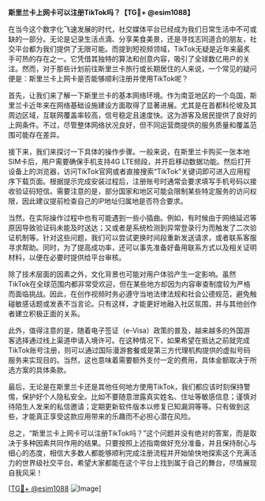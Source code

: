 **斯里兰卡上网卡可以注册TikTok吗？【TG💪+ @esim1088】**

在当今这个数字化飞速发展的时代，社交媒体平台已经成为我们日常生活中不可或缺的一部分。无论是记录生活点滴、分享美食美景，还是寻找志同道合的朋友，社交平台都为我们提供了无限可能。而提到短视频领域，TikTok无疑是近年来最炙手可热的存在之一。它凭借其独特的算法和创意内容，吸引了全球数亿用户的关注。然而，对于那些计划前往斯里兰卡旅行或长期居住的人来说，一个常见的疑问便是：斯里兰卡上网卡是否能够顺利注册并使用TikTok呢？

首先，让我们来了解一下斯里兰卡的基本网络环境。作为南亚地区的一个岛国，斯里兰卡近年来在网络基础设施建设方面取得了显著进展。尤其是在首都科伦坡及其周边区域，互联网覆盖率较高，信号稳定且速度快。这为游客及居民提供了良好的上网条件。不过，尽管整体网络状况良好，但不同运营商提供的服务质量和覆盖范围可能存在差异。

接下来，我们来探讨一下具体的操作步骤。一般来说，在斯里兰卡购买一张本地SIM卡后，用户需要确保手机支持4G LTE频段，并开启移动数据功能。然后打开设备上的浏览器，访问TikTok官网或者直接搜索“TikTok”关键词即可进入应用程序下载页面。根据提示完成安装过程后，注册账号时通常会要求填写手机号码以接收验证码短信。需要注意的是，部分国家和地区可能会限制某些特定服务的访问权限，因此建议提前检查自己的IP地址归属地是否符合要求。

当然，在实际操作过程中也有可能遇到一些小插曲。例如，有时候由于网络延迟等原因导致验证码未能及时送达；又或者是系统检测到异常登录行为而触发了二次验证机制等。针对这些问题，我们可以尝试更换时间段重新发送请求，或者联系客服寻求帮助。同时，为了提高成功率，还可以事先准备好备用联系方式以及相关证明材料，以便在必要时提供给平台审核。

除了技术层面的因素之外，文化背景也可能对用户体验产生一定影响。虽然TikTok在全球范围内都非常受欢迎，但在某些地方却因为内容审查制度较为严格而面临挑战。因此，在创作视频时务必遵守当地法律法规和社会公德规范，避免触碰敏感话题或发表不当言论。只有这样，才能更好地融入社区氛围，并与其他创作者建立积极正面的关系。

此外，值得注意的是，随着电子签证（e-Visa）政策的普及，越来越多的外国游客选择通过线上渠道申请入境许可。在这种情况下，如果希望在抵达之前就完成TikTok账号注册，则可以通过国际漫游套餐或是第三方代理机构提供的虚拟号码服务来实现目的。当然，这也意味着需要额外支付一定的费用，具体金额取决于所选方案的具体条款。

最后，无论是在斯里兰卡还是其他任何地方使用TikTok，我们都应该时刻保持警惕，保护好个人隐私安全。比如不要随意泄露真实姓名、住址等敏感信息；谨慎对待陌生人发来的私信邀请；定期更新软件版本以修复已知漏洞等等。只有做到这些，才能真正享受这款应用带来的乐趣而不必担心潜在风险。

总之，“斯里兰卡上网卡可以注册TikTok吗？”这个问题并没有绝对的答案，而是取决于多种因素共同作用的结果。只要按照上述指南做好充分准备，并且保持耐心与细心的态度，相信大多数人都能够顺利完成注册流程并开始愉快地探索这个充满活力的世界级社交平台。希望大家都能在这个平台上找到属于自己的舞台，尽情展现自我风采！

[[TG💪+ @esim1088](https://t.me/s/esim1088) ![Image](https://i.postimg.cc/4NQfJmqS/Snipaste-2025-05-13-00-14-12.png)]